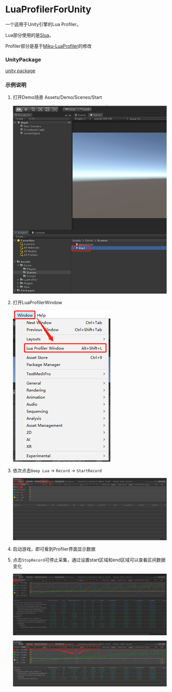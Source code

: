 # LuaProfilerForUnity

一个适用于Unity引擎的Lua Profiler。

Lua部分使用的是[Slua](https://github.com/pangweiwei/slua)。

Profiler部分是基于[Miku-LuaProfiler](https://github.com/leinlin/Miku-LuaProfiler)的修改

### UnityPackage

[unity package](Package)

### 示例说明

1. 打开Demo场景 Assets/Demo/Scenes/Start

   ![img](Document/pic/03.png)

   

2. 打开LuaProfilerWindow

   ![img](Document/pic/02.png)

3. 依次点击`Deep Lua` -> `Record` -> `StartRecord`

   ![img](Document/pic/01.png)

4. 启动游戏，即可看到Profiler界面显示数据

5. 点击`StopRecord`可停止采集，通过设置start区域和end区域可以查看区间数据变化

   ![img](Document/pic/04.png)

   ![img](Document/pic/05.png)



